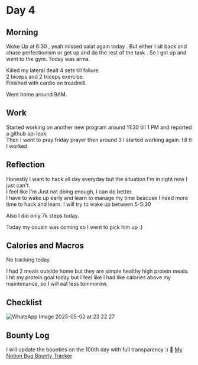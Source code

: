 # Day 4


## Morning

Woke Up at 6:30 , yeah missed salat again today . But either I sit back and chase perfectionism or get up and do the rest of the task . So I got up and went to the gym. Today was arms.

Killed my lateral dealt 4 sets till faliure.  
2 biceps and 2 triceps exercise.  
Finished with cardio on treadmill.

Went home around 9AM.

## Work

Started working on another new program around 11:30 till 1 PM and reported a github api leak.  
Then I went to pray friday prayer then around 3 I started working again. till 6 I worked.

## Reflection

Honestly I want to hack all day everyday but the situation I'm in right now I just can't.  
I feel like I'm Just not doing enough, I can do better.  
I have to wake up early and learn to manage my time beacuse I need more time to hack and learn.
I will try to wake up between 5-5:30

Also I did only 7k steps today.

Today my cousin was coming so I went to pick him up :)

## Calories and Macros

No tracking today.

I had 2 meals outside home but they are simple healthy high protein meals.  
I hit my protein goal today but I feel like I had like calories above my maintenance, so I will eat less tommorow.

## Checklist
![WhatsApp Image 2025-05-02 at 23 22 27](https://github.com/user-attachments/assets/bdadb3b3-5f75-4bd9-9b7e-7e8cde9eac96)

## Bounty Log
I will update the bounties on the 100th day with full transparency :)
🔗 [My Notion Bug Bounty Tracker](https://one33se7en.notion.site/1e05e2504a4f80ae881cc5d09ef8ac4e?v=1e05e2504a4f80b99874000cf89601aa)
